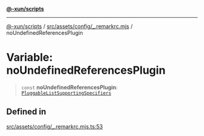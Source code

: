 [**@-xun/scripts**](../../../../../README.md)

***

[@-xun/scripts](../../../../../README.md) / [src/assets/config/\_.remarkrc.mjs](../README.md) / noUndefinedReferencesPlugin

# Variable: noUndefinedReferencesPlugin

> `const` **noUndefinedReferencesPlugin**: [`PluggableListSupportingSpecifiers`](../type-aliases/PluggableListSupportingSpecifiers.md)

## Defined in

[src/assets/config/\_.remarkrc.mjs.ts:53](https://github.com/Xunnamius/xscripts/blob/2521de366121a50ffeca631b4ec62db9c60657e5/src/assets/config/_.remarkrc.mjs.ts#L53)
